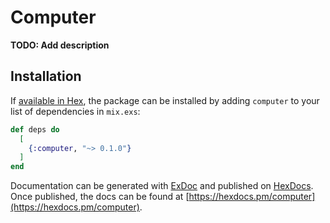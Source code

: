 # Computer

**TODO: Add description**

## Installation

If [available in Hex](https://hex.pm/docs/publish), the package can be installed
by adding `computer` to your list of dependencies in `mix.exs`:

```elixir
def deps do
  [
    {:computer, "~> 0.1.0"}
  ]
end
```

Documentation can be generated with [ExDoc](https://github.com/elixir-lang/ex_doc)
and published on [HexDocs](https://hexdocs.pm). Once published, the docs can
be found at [https://hexdocs.pm/computer](https://hexdocs.pm/computer).

